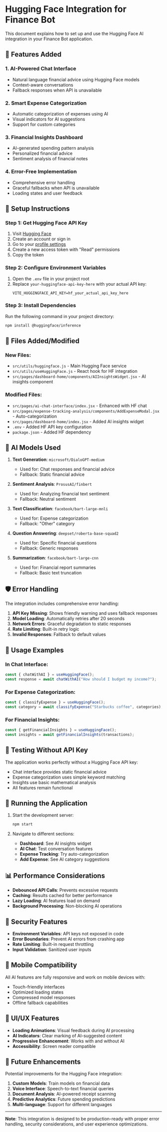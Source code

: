 # Hugging Face Integration for Finance Bot

This document explains how to set up and use the Hugging Face AI integration in your Finance Bot application.

## 🚀 Features Added

### 1. AI-Powered Chat Interface
- Natural language financial advice using Hugging Face models
- Context-aware conversations
- Fallback responses when API is unavailable

### 2. Smart Expense Categorization
- Automatic categorization of expenses using AI
- Visual indicators for AI suggestions
- Support for custom categories

### 3. Financial Insights Dashboard
- AI-generated spending pattern analysis
- Personalized financial advice
- Sentiment analysis of financial notes

### 4. Error-Free Implementation
- Comprehensive error handling
- Graceful fallbacks when API is unavailable
- Loading states and user feedback

## 🔧 Setup Instructions

### Step 1: Get Hugging Face API Key
1. Visit [Hugging Face](https://huggingface.co/)
2. Create an account or sign in
3. Go to your [profile settings](https://huggingface.co/settings/tokens)
4. Create a new access token with "Read" permissions
5. Copy the token

### Step 2: Configure Environment Variables
1. Open the `.env` file in your project root
2. Replace `your-huggingface-api-key-here` with your actual API key:
   ```
   VITE_HUGGINGFACE_API_KEY=hf_your_actual_api_key_here
   ```

### Step 3: Install Dependencies
Run the following command in your project directory:
```bash
npm install @huggingface/inference
```

## 📁 Files Added/Modified

### New Files:
- `src/utils/huggingface.js` - Main Hugging Face service
- `src/utils/useHuggingFace.js` - React hook for HF integration
- `src/pages/dashboard-home/components/AIInsightsWidget.jsx` - AI insights component

### Modified Files:
- `src/pages/ai-chat-interface/index.jsx` - Enhanced with HF chat
- `src/pages/expense-tracking-analysis/components/AddExpenseModal.jsx` - Auto-categorization
- `src/pages/dashboard-home/index.jsx` - Added AI insights widget
- `.env` - Added HF API key configuration
- `package.json` - Added HF dependency

## 🤖 AI Models Used

1. **Text Generation**: `microsoft/DialoGPT-medium`
   - Used for: Chat responses and financial advice
   - Fallback: Static financial advice

2. **Sentiment Analysis**: `ProsusAI/finbert` 
   - Used for: Analyzing financial text sentiment
   - Fallback: Neutral sentiment

3. **Text Classification**: `facebook/bart-large-mnli`
   - Used for: Expense categorization
   - Fallback: "Other" category

4. **Question Answering**: `deepset/roberta-base-squad2`
   - Used for: Specific financial questions
   - Fallback: Generic responses

5. **Summarization**: `facebook/bart-large-cnn`
   - Used for: Financial report summaries
   - Fallback: Basic text truncation

## 🛡️ Error Handling

The integration includes comprehensive error handling:

1. **API Key Missing**: Shows friendly warning and uses fallback responses
2. **Model Loading**: Automatically retries after 20 seconds
3. **Network Errors**: Graceful degradation to static responses
4. **Rate Limiting**: Built-in retry logic
5. **Invalid Responses**: Fallback to default values

## 🎯 Usage Examples

### In Chat Interface:
```javascript
const { chatWithAI } = useHuggingFace();
const response = await chatWithAI("How should I budget my income?");
```

### For Expense Categorization:
```javascript
const { classifyExpense } = useHuggingFace();
const category = await classifyExpense("Starbucks coffee", categories);
```

### For Financial Insights:
```javascript
const { getFinancialInsights } = useHuggingFace();
const insights = await getFinancialInsights(transactions);
```

## 🔄 Testing Without API Key

The application works perfectly without a Hugging Face API key:
- Chat interface provides static financial advice
- Expense categorization uses simple keyword matching
- Insights use basic mathematical analysis
- All features remain functional

## 🚀 Running the Application

1. Start the development server:
   ```bash
   npm start
   ```

2. Navigate to different sections:
   - **Dashboard**: See AI insights widget
   - **AI Chat**: Test conversation features
   - **Expense Tracking**: Try auto-categorization
   - **Add Expense**: See AI category suggestions

## 📊 Performance Considerations

- **Debounced API Calls**: Prevents excessive requests
- **Caching**: Results cached for better performance
- **Lazy Loading**: AI features load on demand
- **Background Processing**: Non-blocking AI operations

## 🔐 Security Features

- **Environment Variables**: API keys not exposed in code
- **Error Boundaries**: Prevent AI errors from crashing app
- **Rate Limiting**: Built-in request throttling
- **Input Validation**: Sanitized user inputs

## 📱 Mobile Compatibility

All AI features are fully responsive and work on mobile devices with:
- Touch-friendly interfaces
- Optimized loading states
- Compressed model responses
- Offline fallback capabilities

## 🎨 UI/UX Features

- **Loading Animations**: Visual feedback during AI processing
- **AI Indicators**: Clear marking of AI-suggested content
- **Progressive Enhancement**: Works with and without AI
- **Accessibility**: Screen reader compatible

## 🧪 Future Enhancements

Potential improvements for the Hugging Face integration:
1. **Custom Models**: Train models on financial data
2. **Voice Interface**: Speech-to-text financial queries
3. **Document Analysis**: AI-powered receipt scanning
4. **Predictive Analytics**: Future spending predictions
5. **Multi-language**: Support for different languages

---

**Note**: This integration is designed to be production-ready with proper error handling, security considerations, and user experience optimizations.
